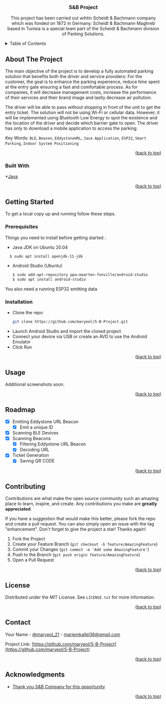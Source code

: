 <div id="top"></div>
<!--
*** Thanks for checking out the Best-README-Template. If you have a suggestion
*** that would make this better, please fork the repo and create a pull request
*** or simply open an issue with the tag "enhancement".
*** Don't forget to give the project a star!
*** Thanks again! Now go create something AMAZING! :D
-->






<!-- PROJECT LOGO -->
<br />
<div align="center">
  

<h3 align="center">S&B Project</h3>

  <p align="center">
    This project has been carried out wihtin Scheidt & Bachmann company which was fonded on 1872 in Germany.
    Scheidt & Bachmann Maghreb based in Tunisia is a special team part of the Scheidt & Bachmann division of Parking Solutions.
    
  </p>
</div>



<!-- TABLE OF CONTENTS -->
<details>
  <summary>Table of Contents</summary>
  <ol>
    <li>
      <a href="#about-the-project">About The Project</a>
      <ul>
        <li><a href="#built-with">Built With</a></li>
      </ul>
    </li>
    <li>
      <a href="#getting-started">Getting Started</a>
      <ul>
        <li><a href="#prerequisites">Prerequisites</a></li>
        <li><a href="#installation">Installation</a></li>
      </ul>
    </li>
    <li><a href="#usage">Usage</a></li>
    <li><a href="#roadmap">Roadmap</a></li>
    <li><a href="#contributing">Contributing</a></li>
    <li><a href="#license">License</a></li>
    <li><a href="#contact">Contact</a></li>
    <li><a href="#acknowledgments">Acknowledgments</a></li>
  </ol>
</details>



<!-- ABOUT THE PROJECT -->
## About The Project

The main objective of the project is to develop a fully automated parking solution that benefits both the driver and service providers:
For the customer, the goal is to enhance the parking experience, reduce time spent at the entry gate ensuring a fast and comfortable process.
As for companies, it will decrease management costs, increase the performance of their services and their brand image and lastly decrease air pollution.
    
The driver will be able to pass without stopping in front of the unit to get the entry ticket. The solution will not be using Wi-Fi or cellular data. However, it will be implemented using Bluetooth Low Energy to spot the existence and the location of the driver and decide which barrier gate to open.
The driver has only to download a mobile application to access the parking.



Key Words: `BLE`, `Beacon`, `EddystoneURL`, `Java Application`, `ESP32`, `Smart Parking`, `Indoor System Positioning`

<p align="right">(<a href="#top">back to top</a>)</p>



### Built With

*[Java](https://java.com/)

<p align="right">(<a href="#top">back to top</a>)</p>



<!-- GETTING STARTED -->
## Getting Started

To get a local copy up and running follow these steps.

### Prerequisites

Things you need to install before getting started :

* Java JDK on Ubuntu 20.04
```sh
  $ sudo apt install openjdk-11-jdk
  ``` 
  
* Android Studio (Ubuntu)
  ```sh
  $ sudo add-apt-repository ppa:maarten-fonville/android-studio
  $ sudo apt install android-studio
  ```
You also need a running ESP32 emitting data

### Installation

* Clone the repo
   ```sh
   git clone https://github.com/maryeol/S-B-Project.git
   ```
* Launch Android Studio and import the cloned project
* Connect your device via USB or create an AVD to use the Android Emulator
* Click Run 

<p align="right">(<a href="#top">back to top</a>)</p>



<!-- USAGE EXAMPLES -->
## Usage

Additional screenshots soon.

<p align="right">(<a href="#top">back to top</a>)</p>



<!-- ROADMAP -->
## Roadmap

- [x] Emitting Eddystone URL Beacon
    - [x] Emit a unique ID
- [x] Scanning BLE Devices 
- [x] Scanning Beacons
    - [x] Filtering Eddystone URL Beacon
    - [x] Decoding URL
- [x] Ticket Generation
    - [x] Saving QR CODE 

<p align="right">(<a href="#top">back to top</a>)</p>



<!-- CONTRIBUTING -->
## Contributing

Contributions are what make the open source community such an amazing place to learn, inspire, and create. Any contributions you make are **greatly appreciated**.

If you have a suggestion that would make this better, please fork the repo and create a pull request. You can also simply open an issue with the tag "enhancement".
Don't forget to give the project a star! Thanks again!

1. Fork the Project
2. Create your Feature Branch (`git checkout -b feature/AmazingFeature`)
3. Commit your Changes (`git commit -m 'Add some AmazingFeature'`)
4. Push to the Branch (`git push origin feature/AmazingFeature`)
5. Open a Pull Request

<p align="right">(<a href="#top">back to top</a>)</p>



<!-- LICENSE -->
## License

Distributed under the MIT License. See `LICENSE.txt` for more information.

<p align="right">(<a href="#top">back to top</a>)</p>



<!-- CONTACT -->
## Contact

Your Name - [@maryeol_21](https://twitter.com/maryeol_21) - mariemkallel36@gmail.com

Project Link: [https://github.com/maryeol/S-B-Project](https://github.com/maryeol/S-B-Project)

<p align="right">(<a href="#top">back to top</a>)</p>



<!-- ACKNOWLEDGMENTS -->
## Acknowledgments

* [Thank you S&B Company for this opportunity](https://www.scheidt-bachmann.de/en/parking-solutions/)


<p align="right">(<a href="#top">back to top</a>)</p>



<!-- MARKDOWN LINKS & IMAGES -->
<!-- https://www.markdownguide.org/basic-syntax/#reference-style-links -->
[contributors-shield]: https://img.shields.io/github/contributors/github_username/repo_name.svg?style=for-the-badge
[contributors-url]: https://github.com/github_username/repo_name/graphs/contributors
[forks-shield]: https://img.shields.io/github/forks/github_username/repo_name.svg?style=for-the-badge
[forks-url]: https://github.com/github_username/repo_name/network/members
[stars-shield]: https://img.shields.io/github/stars/github_username/repo_name.svg?style=for-the-badge
[stars-url]: https://github.com/github_username/repo_name/stargazers
[issues-shield]: https://img.shields.io/github/issues/github_username/repo_name.svg?style=for-the-badge
[issues-url]: https://github.com/github_username/repo_name/issues
[license-shield]: https://img.shields.io/github/license/github_username/repo_name.svg?style=for-the-badge
[license-url]: https://github.com/github_username/repo_name/blob/master/LICENSE.txt
[linkedin-shield]: https://img.shields.io/badge/-LinkedIn-black.svg?style=for-the-badge&logo=linkedin&colorB=555
[linkedin-url]: https://linkedin.com/in/linkedin_username
[product-screenshot]: images/screenshot.png
